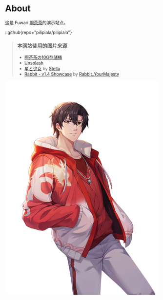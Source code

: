 # About
这是 Fuwari [啊茶茶](https://github.com/pilipiala/pilipiala)的演示站点。

::github{repo="pilipiala/pilipiala"}

> ### 本网站使用的图片来源
> 
> - [啊茶茶の10G存储桶](https://r2storage.acgr18share.workers.dev)
> - [Unsplash](https://unsplash.com/)
> - [星と少女](https://www.pixiv.net/artworks/108916539) by [Stella](https://www.pixiv.net/users/93273965)
> - [Rabbit - v1.4 Showcase](https://civitai.com/posts/586908) by [Rabbit_YourMajesty](https://civitai.com/user/Rabbit_YourMajesty)
  
![啊茶茶](./啊茶茶1.png)